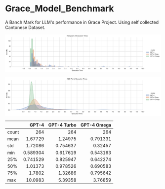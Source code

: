 # Grace_Model_Benchmark
A Banch Mark for LLM's performance in Grace Project. Using self collected Cantonese Dataset.

![image](doc/execution_time_hist.svg)

![image](doc/execution_time_kde.svg)

<!-- SUMMARY_STATISTICS_PLACEHOLDER_BEGIN -->
|       |      GPT-4 |   GPT-4 Turbo |   GPT-4 Omega |
|:------|-----------:|--------------:|--------------:|
| count | 264        |    264        |    264        |
| mean  |   1.67729  |      1.24975  |      0.791331 |
| std   |   1.72086  |      0.754637 |      0.32457  |
| min   |   0.589304 |      0.617619 |      0.543163 |
| 25%   |   0.741529 |      0.825947 |      0.642274 |
| 50%   |   1.01373  |      0.978526 |      0.690583 |
| 75%   |   1.7802   |      1.32686  |      0.795642 |
| max   |  10.0983   |      5.39358  |      3.76859  |
<!-- SUMMARY_STATISTICS_PLACEHOLDER_END -->